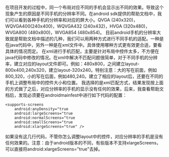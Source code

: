 在项目开发的过程中，同一个布局对应不同的手机会显示出不同的效果。导致这个现象产生的原因是不同手机的分辨率不同。在android sdk提供的帮助文档中，我们可以看到各种手机的分辨率和对应的屏大小。QVGA (240x320)，WQVGA400(240x400)，WQVGA432 (240x432)，HVGA (320x480)，WVGA800 (480x800)，WVGA854 (480x854)。
目前android手机的分辨率大致就是帮助文档中描述的几种，我们可以用两种方式进行不同手机的适配。一种是在java代码中，另外一种是在xml文件中。具体使用哪种方式更有效更合适，要看具体的情况而定。
在xml进行手机匹配，主要是针对布局中控件太多，不方便在java代码中修改的情况。在xml中解决不匹配问题很简单，对于不同手机的分辨率，建立对应的layout文件即可。例如：480x800，之间建立layout-800x400,240x320，建立layout-320x240。特别注意：大的写在前面，例如800,320，小的写在后面，例如480,240。建立了相应的layout后，还要在不同的手机上调整布局中的控件大小和位置。
我选择的是xml匹配方式，结果发现按上面的方式做了之后，对应分辨率的手机的显示没有任何的效果，后来，我查看帮助文档后，发现必须要在androidmainfest中进行如下代码的配置：
```  
<supports-screens
    android:anyDensity="true
    android:largeScreens="true
    android:normalScreens="true
    android:smallScreens="true
    android:xlargeScreens="true" />
```
如果没有这几行代码，不管你怎么调整layout中的控件，对应分辨率的手机是没有任何效果的。注意：由于android版本的不同，有些版本不支持xlargeScreens，可以直接将android:xlargeScreens="true"去掉。